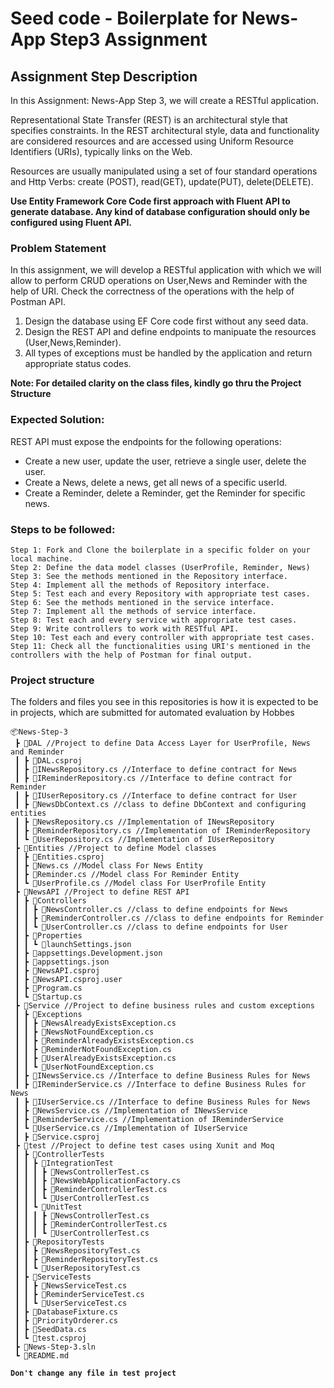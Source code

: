 # Seed code - Boilerplate for News-App Step3 Assignment

## Assignment Step Description

In this Assignment: News-App Step 3, we will create a RESTful application. 

Representational State Transfer (REST) is an architectural style that specifies constraints.
In the REST architectural style, data and functionality are considered resources and are accessed using Uniform Resource Identifiers (URIs), typically links on the Web.

Resources are usually manipulated using a set of four standard operations and Http Verbs: create (POST), read(GET), update(PUT), delete(DELETE).

<b> Use Entity Framework Core Code first approach with Fluent API to generate database.
Any kind of database configuration should only be configured using Fluent API.</b>

### Problem Statement

In this assignment, we will develop a RESTful application with which we will allow to perform CRUD operations on User,News and Reminder with the help of URI. Check the correctness of the operations with the help of Postman API.

1. Design the database using EF Core code first without any seed data.
2. Design the REST API and define endpoints to manipuate the resources (User,News,Reminder).
3. All types of exceptions must be handled by the application and return appropriate status codes.

<b> Note: For detailed clarity on the class files, kindly go thru the Project Structure </b>

### Expected Solution:

REST API must expose the endpoints for the following operations:

- Create a new user, update the user, retrieve a single user, delete the user.
- Create a News, delete a news, get all news of a specific userId.
- Create a Reminder, delete a Reminder, get the Reminder for specific news.
 
### Steps to be followed:

    Step 1: Fork and Clone the boilerplate in a specific folder on your local machine.
    Step 2: Define the data model classes (UserProfile, Reminder, News)
    Step 3: See the methods mentioned in the Repository interface.
    Step 4: Implement all the methods of Repository interface.
    Step 5: Test each and every Repository with appropriate test cases.
    Step 6: See the methods mentioned in the service interface.
    Step 7: Implement all the methods of service interface.
    Step 8: Test each and every service with appropriate test cases.
    Step 9: Write controllers to work with RESTful API.  
    Step 10: Test each and every controller with appropriate test cases.
    Step 11: Check all the functionalities using URI's mentioned in the controllers with the help of Postman for final output.

### Project structure

The folders and files you see in this repositories is how it is expected to be in projects, which are submitted for automated evaluation by Hobbes

```
📦News-Step-3
 ┣ 📂DAL //Project to define Data Access Layer for UserProfile, News and Reminder
 ┃ ┣ 📜DAL.csproj
 ┃ ┣ 📜INewsRepository.cs //Interface to define contract for News
 ┃ ┣ 📜IReminderRepository.cs //Interface to define contract for Reminder
 ┃ ┣ 📜IUserRepository.cs //Interface to define contract for User
 ┃ ┣ 📜NewsDbContext.cs //class to define DbContext and configuring entities
 ┃ ┣ 📜NewsRepository.cs //Implementation of INewsRepository
 ┃ ┣ 📜ReminderRepository.cs //Implementation of IReminderRepository
 ┃ ┗ 📜UserRepository.cs //Implementation of IUserRepository
 ┣ 📂Entities //Project to define Model classes
 ┃ ┣ 📜Entities.csproj
 ┃ ┣ 📜News.cs //Model class For News Entity
 ┃ ┣ 📜Reminder.cs //Model class For Reminder Entity
 ┃ ┗ 📜UserProfile.cs //Model class For UserProfile Entity
 ┣ 📂NewsAPI //Project to define REST API
 ┃ ┣ 📂Controllers
 ┃ ┃ ┣ 📜NewsController.cs //class to define endpoints for News
 ┃ ┃ ┣ 📜ReminderController.cs //class to define endpoints for Reminder
 ┃ ┃ ┗ 📜UserController.cs //class to define endpoints for User
 ┃ ┣ 📂Properties
 ┃ ┃ ┗ 📜launchSettings.json
 ┃ ┣ 📜appsettings.Development.json
 ┃ ┣ 📜appsettings.json
 ┃ ┣ 📜NewsAPI.csproj
 ┃ ┣ 📜NewsAPI.csproj.user
 ┃ ┣ 📜Program.cs
 ┃ ┗ 📜Startup.cs
 ┣ 📂Service //Project to define business rules and custom exceptions
 ┃ ┣ 📂Exceptions
 ┃ ┃ ┣ 📜NewsAlreadyExistsException.cs
 ┃ ┃ ┣ 📜NewsNotFoundException.cs
 ┃ ┃ ┣ 📜ReminderAlreadyExistsException.cs
 ┃ ┃ ┣ 📜ReminderNotFoundException.cs
 ┃ ┃ ┣ 📜UserAlreadyExistsException.cs
 ┃ ┃ ┗ 📜UserNotFoundException.cs
 ┃ ┣ 📜INewsService.cs //Interface to define Business Rules for News
 ┃ ┣ 📜IReminderService.cs //Interface to define Business Rules for News
 ┃ ┣ 📜IUserService.cs //Interface to define Business Rules for News
 ┃ ┣ 📜NewsService.cs //Implementation of INewsService
 ┃ ┣ 📜ReminderService.cs //Implementation of IReminderService
 ┃ ┗ 📜UserService.cs //Implementation of IUserService
 ┃ ┣ 📜Service.csproj
 ┣ 📂test //Project to define test cases using Xunit and Moq
 ┃ ┣ 📂ControllerTests
 ┃ ┃ ┣ 📂IntegrationTest
 ┃ ┃ ┃ ┣ 📜NewsControllerTest.cs
 ┃ ┃ ┃ ┣ 📜NewsWebApplicationFactory.cs
 ┃ ┃ ┃ ┣ 📜ReminderControllerTest.cs
 ┃ ┃ ┃ ┗ 📜UserControllerTest.cs
 ┃ ┃ ┗ 📂UnitTest
 ┃ ┃ ┃ ┣ 📜NewsControllerTest.cs
 ┃ ┃ ┃ ┣ 📜ReminderControllerTest.cs
 ┃ ┃ ┃ ┗ 📜UserControllerTest.cs
 ┃ ┣ 📂RepositoryTests
 ┃ ┃ ┣ 📜NewsRepositoryTest.cs
 ┃ ┃ ┣ 📜ReminderRepositoryTest.cs
 ┃ ┃ ┗ 📜UserRepositoryTest.cs
 ┃ ┣ 📂ServiceTests
 ┃ ┃ ┣ 📜NewsServiceTest.cs
 ┃ ┃ ┣ 📜ReminderServiceTest.cs
 ┃ ┃ ┗ 📜UserServiceTest.cs
 ┃ ┣ 📜DatabaseFixture.cs 
 ┃ ┣ 📜PriorityOrderer.cs
 ┃ ┣ 📜SeedData.cs
 ┃ ┗ 📜test.csproj
 ┣ 📜News-Step-3.sln
 ┗ 📜README.md
 ```
<b> `Don't change any file in test project` </b>